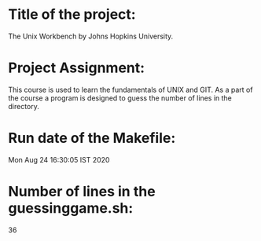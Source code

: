 # Title of the project:
The Unix Workbench by Johns Hopkins University.
# Project Assignment:
This course is used to learn the fundamentals of UNIX and GIT. As a part of the course a program is designed to guess the number of lines in the directory.
# Run date of the Makefile:
Mon Aug 24 16:30:05 IST 2020
# Number of lines in the guessinggame.sh:
36
